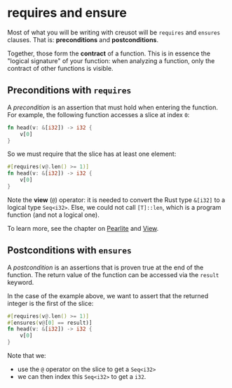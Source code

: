 # requires and ensure

Most of what you will be writing with creusot will be `requires` and `ensures` clauses. That is: **preconditions** and **postconditions**.

Together, those form the **contract** of a function. This is in essence the "logical signature" of your function: when analyzing a function, only the contract of other functions is visible.

## Preconditions with `requires`

A _precondition_ is an assertion that must hold when entering the function. For example, the following function accesses a slice at index `0`:

```rust
fn head(v: &[i32]) -> i32 {
    v[0]
}
```

So we must require that the slice has at least one element:

```rust
#[requires(v@.len() >= 1)]
fn head(v: &[i32]) -> i32 {
    v[0]
}
```

Note the **view** (`@`) operator: it is needed to convert the Rust type `&[i32]` to a logical type `Seq<i32>`. Else, we could not call `[T]::len`, which is a program function (and not a logical one).

To learn more, see the chapter on [Pearlite](../pearlite.md) and [View](../view.md).

## Postconditions with `ensures`

A _postcondition_ is an assertions that is proven true at the end of the function. The return value of the function can be accessed via the `result` keyword.

In the case of the example above, we want to assert that the returned integer is the first of the slice:

```rust
#[requires(v@.len() >= 1)]
#[ensures(v@[0] == result)]
fn head(v: &[i32]) -> i32 {
    v[0]
}
```

Note that we:
- use the `@` operator on the slice to get a `Seq<i32>`
- we can then index this `Seq<i32>` to get a `i32`.
